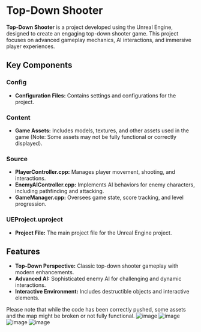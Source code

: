 # Top-Down Shooter

**Top-Down Shooter** is a project developed using the Unreal Engine, designed to create an engaging top-down shooter game. This project focuses on advanced gameplay mechanics, AI interactions, and immersive player experiences.

## Key Components

### Config
- **Configuration Files:** Contains settings and configurations for the project.

### Content
- **Game Assets:** Includes models, textures, and other assets used in the game (Note: Some assets may not be fully functional or correctly displayed).

### Source
- **PlayerController.cpp:** Manages player movement, shooting, and interactions.
- **EnemyAIController.cpp:** Implements AI behaviors for enemy characters, including pathfinding and attacking.
- **GameManager.cpp:** Oversees game state, score tracking, and level progression.

### UEProject.uproject
- **Project File:** The main project file for the Unreal Engine project.

## Features

- **Top-Down Perspective:** Classic top-down shooter gameplay with modern enhancements.
- **Advanced AI:** Sophisticated enemy AI for challenging and dynamic interactions.
- **Interactive Environment:** Includes destructible objects and interactive elements.

Please note that while the code has been correctly pushed, some assets and the map might be broken or not fully functional.
![image](https://github.com/khaled71612000/Top-Down-Shooter/assets/59780800/12237efd-1f6f-49ef-aaa4-99b5b32ab6d8)
![image](https://github.com/khaled71612000/Top-Down-Shooter/assets/59780800/e09bd833-6609-49c1-9b83-3ba99d646230)
![image](https://github.com/khaled71612000/Top-Down-Shooter/assets/59780800/706cb751-c014-4e9a-a48d-6959b103911a)
![image](https://github.com/khaled71612000/Top-Down-Shooter/assets/59780800/15c8d290-202d-4a14-b6ce-635e5116a60e)
